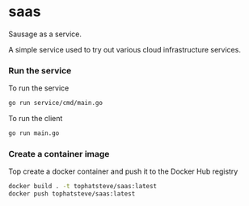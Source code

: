 # saas

Sausage as a service. 

A simple service used to try out various cloud infrastructure services.

### Run the service

To run the service
```bash
go run service/cmd/main.go
```

To run the client
```bash
go run main.go
```

### Create a container image

Top create a docker container and push it to the Docker Hub registry

```bash
docker build . -t tophatsteve/saas:latest
docker push tophatsteve/saas:latest
```